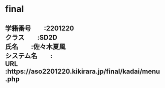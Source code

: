 # final
<h2>学籍番号　　:2201220
<br>
クラス　　:SD2D
  <br>
氏名　　:佐々木夏風
  <br>
システム名　　:
  <br>
URL  :https://aso2201220.kikirara.jp/final/kadai/menu.php
<h2>
